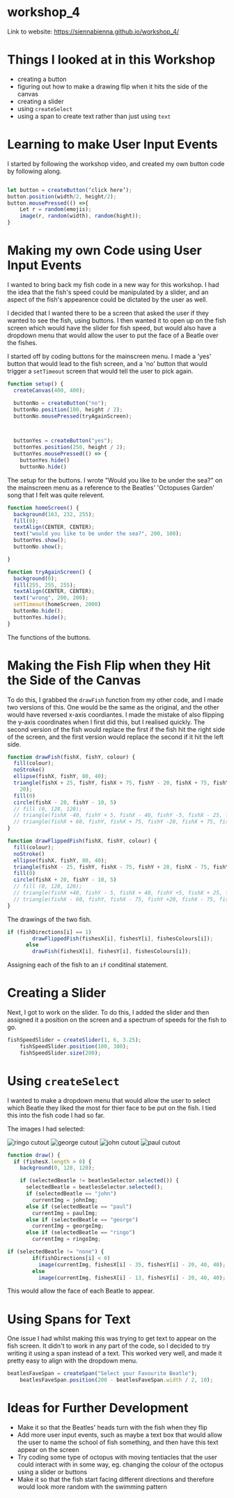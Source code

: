 # workshop_4

Link to website: https://siennabienna.github.io/workshop_4/ 

# Things I looked at in this Workshop 
- creating a button
- figuring out how to make a drawing flip when it hits the side of the canvas
- creating a slider
- using `createSelect`
- using a span to create text rather than just using `text`


# Learning to make User Input Events

I started by following the workshop video, and created my own button code by following along. 

```js

let button = createButton(‘click here’);
button.position(width/2, height/2);
button.mousePressed(() =>{
	Let r = random(emojis);
	image(r, random(width), random(hight));
}
```

# Making my own Code using User Input Events

I wanted to bring back my fish code in a new way for this workshop. I had the idea that the fish's speed could be manipulated by a slider, and an aspect of the fish's appearence could be dictated by the user as well.

I decided that I wanted there to be a screen that asked the user if they wanted to see the fish, using buttons. I then wanted it to open up on the fish screen which would have the slider for fish speed, but would also have a dropdown menu that would allow the user to put the face of a Beatle over the fishes.

I started off by coding buttons for the mainscreen menu. I made a 'yes' button that would lead to the fish screen, and a 'no' button that would trigger a `setTimeout` screen that would tell the user to pick again.

```js
function setup() {
  createCanvas(400, 400);

  buttonNo = createButton("no");
  buttonNo.position(100, height / 2);
  buttonNo.mousePressed(tryAgainScreen);



  buttonYes = createButton("yes");
  buttonYes.position(250, height / 2);
  buttonYes.mousePressed(() => {
    buttonYes.hide()
    buttonNo.hide()
```
The setup for the buttons. I wrote "Would you like to be under the sea?" on the mainscreen menu as a reference to the Beatles' 'Octopuses Garden' song that I felt was quite relevent.

```js
function homeScreen() {
  background(163, 232, 255);
  fill(0);
  textAlign(CENTER, CENTER);
  text("would you like to be under the sea?", 200, 100);
  buttonYes.show();
  buttonNo.show();

}

function tryAgainScreen() {
  background(0);
  fill(255, 255, 255);
  textAlign(CENTER, CENTER);
  text("wrong", 200, 200);
  setTimeout(homeScreen, 2000)
  buttonNo.hide();
  buttonYes.hide();
}
```
The functions of the buttons.

# Making the Fish Flip when they Hit the Side of the Canvas

To do this, I grabbed the `drawFish` function from my other code, and I made two versions of this. One would be the same as the original, and the other would have reversed x-axis coordiantes. I made the mistake of also flipping the y-axis coordinates when I first did this, but I realised quickly. The second version of the fish would replace the first if the fish hit the right side of the screen, and the first version would replace the second if it hit the left side. 

```js
function drawFish(fishX, fishY, colour) {
  fill(colour);
  noStroke()
  ellipse(fishX, fishY, 80, 40);
  triangle(fishX + 25, fishY, fishX + 75, fishY - 20, fishX + 75, fishY +
    20);
  fill(0)
  circle(fishX - 20, fishY - 10, 5)
  // fill (0, 128, 120);
  // triangle(fishX -40, fishY + 5, fishX - 40, fishY -5, fishX - 25, fishY);
  // triangle(fishX + 60, fishY, fishX + 75, fishY -20, fishX + 75, fishY + 20);
}

function drawFlippedFish(fishX, fishY, colour) {
  fill(colour);
  noStroke()
  ellipse(fishX, fishY, 80, 40);
  triangle(fishX - 25, fishY, fishX - 75, fishY + 20, fishX - 75, fishY - 20);
  fill(0)
  circle(fishX + 20, fishY - 10, 5)
  // fill (0, 128, 120);
  // triangle(fishX +40, fishY - 5, fishX + 40, fishY +5, fishX + 25, fishY);
  // triangle(fishX - 60, fishY, fishX - 75, fishY +20, fishX - 75, fishY - 20);
}
```
The drawings of the two fish.

```js
if (fishDirections[i] == 1)
        drawFlippedFish(fishesX[i], fishesY[i], fishesColours[i]);
      else
        drawFish(fishesX[i], fishesY[i], fishesColours[i]);
```
Assigning each of the fish to an `if` conditinal statement.

# Creating a Slider

Next, I got to work on the slider. To do this, I added the slider and then assigned it a position on the screen and a spectrum of speeds for the fish to go.

```js
fishSpeedSlider = createSlider(1, 6, 3.25);
    fishSpeedSlider.position(100, 380);
    fishSpeedSlider.size(200);
```
# Using `createSelect`

I wanted to make a dropdown menu that would allow the user to select which Beatle they liked the most for thier face to be put on the fish. I tied this into the fish code I had so far.

The images I had selected:

![ringo cutout](https://github.com/user-attachments/assets/276e1d62-d657-4036-8dd9-d3f958978b1c)
![george cutout](https://github.com/user-attachments/assets/1ef6aad3-4701-47ad-8030-95ededec1343)
![john cutout](https://github.com/user-attachments/assets/45f7aeb2-856c-49b1-8d4d-68c0ff281e54)
![paul cutout](https://github.com/user-attachments/assets/a1cd4a34-2813-4609-937d-2c6db4ba0048)

```js
function draw() {
  if (fishesX.length > 0) {
    background(0, 128, 120);

    if (selectedBeatle != beatlesSelector.selected()) {
      selectedBeatle = beatlesSelector.selected();
      if (selectedBeatle == "john")
        currentImg = johnImg;
      else if (selectedBeatle == "paul")
        currentImg = paulImg;
      else if (selectedBeatle == "george")
        currentImg = georgeImg;
      else if (selectedBeatle == "ringo")
        currentImg = ringoImg;
```
```js
if (selectedBeatle != "none") {
        if(fishDirections[i] < 0)
          image(currentImg, fishesX[i] - 35, fishesY[i] - 20, 40, 40);
        else
          image(currentImg, fishesX[i] - 13, fishesY[i] - 20, 40, 40);
```

This would allow the face of each Beatle to appear. 

# Using Spans for Text

One issue I had whilst making this was trying to get text to appear on the fish screen. It didn't to work in any part of the code, so I decided to try writing it using a span instead of a text. This worked very well, and made it pretty easy to align with the dropdown menu.

```js
beatlesFaveSpan = createSpan("Select your Favourite Beatle");
    beatlesFaveSpan.position(200 - beatlesFaveSpan.width / 2, 10);
```

# Ideas for Further Development
- Make it so that the Beatles' heads turn with the fish when they flip
- Add more user input events, such as maybe a text box that would allow the user to name the school of fish something, and then have this text appear on the screen
- Try coding some type of octopus with moving tentiacles that the user could interact with in some way, eg. changing the colour of the octopus using a slider or buttons
- Make it so that the fish start facing different directions and therefore would look more random with the swimming pattern
